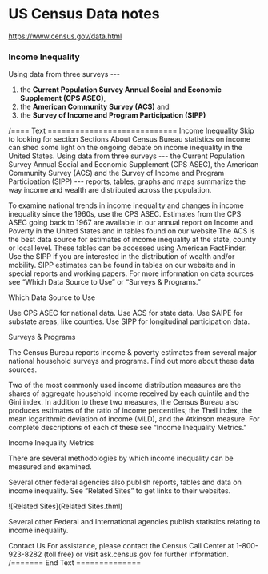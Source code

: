 # US Census Data notes  

https://www.census.gov/data.html  

### Income Inequality  
Using data from three surveys --- 
 1. the **Current Population Survey Annual Social and Economic  Supplement (CPS ASEC)**, 
 2. the **American Community Survey (ACS)** and 
 3. the **Survey of Income and Program Participation (SIPP)** 


/==== Text ============================
Income Inequality
Skip to looking for section
Sections
About
Census Bureau statistics on income can shed some light on the ongoing debate on income inequality in the United States. Using data from three surveys --- the Current Population Survey Annual Social and Economic  Supplement (CPS ASEC), the American Community Survey (ACS) and the Survey of Income and Program Participation (SIPP) --- reports, tables, graphs and maps summarize the way income and wealth are distributed across the population.

To examine national trends in income inequality and changes in income inequality since the 1960s, use the CPS ASEC. Estimates from the CPS ASEC going back to 1967 are available in our annual report on Income and Poverty in the United States and in tables found on our website
The ACS is the best data source for estimates of income inequality at the state, county or local level.  These tables can be accessed using American FactFinder.
Use the SIPP if you are interested in the distribution of wealth and/or mobility.  SIPP estimates can be found in tables on our website and in special reports and working papers.
For more information on data sources see “Which Data Source to Use” or “Surveys & Programs.”

Which Data Source to Use

Use CPS ASEC for national data. Use ACS for state data. Use SAIPE for substate areas, like counties. Use SIPP for longitudinal participation data.

Surveys & Programs

The Census Bureau reports income & poverty estimates from several major national household surveys and programs. Find out more about these data sources.

Two of the most commonly used income distribution measures are the shares of aggregate household income received by each quintile and the Gini index. In addition to these two measures, the Census Bureau also produces estimates of the ratio of income percentiles; the Theil index, the mean logarithmic deviation of income (MLD), and the Atkinson measure.  For complete descriptions of each of these see “Income Inequality Metrics."

Income Inequality Metrics

There are several methodologies by which income inequality can be measured and examined.

Several other federal agencies also publish reports, tables and data on income inequality.  See “Related Sites” to get links to their websites.

![Related Sites](Related Sites.thml)

Several other Federal and International agencies publish statistics relating to income inequality.

Contact Us
For assistance, please contact the Census Call Center at 1-800-923-8282 (toll free) or visit ask.census.gov for further information.  
/======= End Text ==============  
